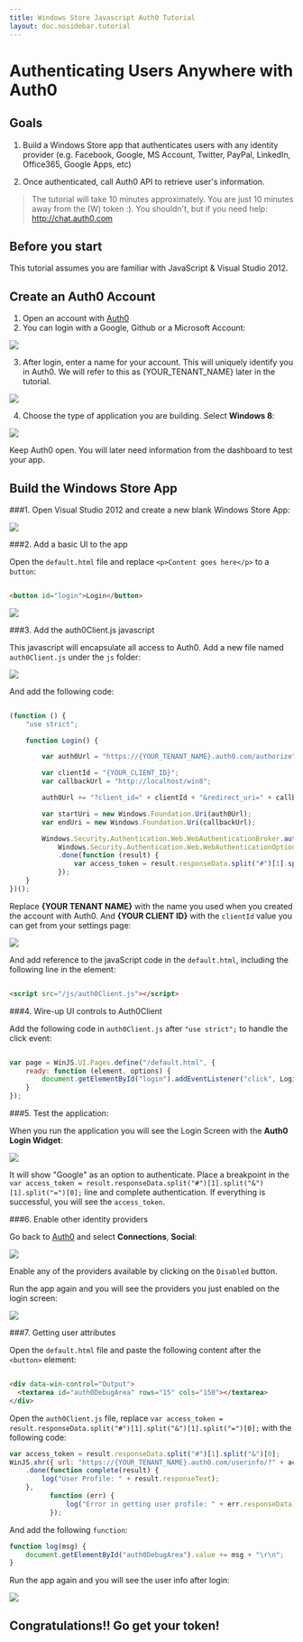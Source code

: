 ```yaml
---
title: Windows Store Javascript Auth0 Tutorial
layout: doc.nosidebar.tutorial
---
```


# Authenticating Users Anywhere with Auth0

## Goals

1. Build a Windows Store app that authenticates users with any identity provider (e.g. Facebook, Google, MS Account, Twitter, PayPal, LinkedIn, Office365, Google Apps, etc)

2. Once authenticated, call Auth0 API to retrieve user's information.

> The tutorial will take 10 minutes approximately. You are just 10 minutes away from the (W) token :). You shouldn't, but if you need help: http://chat.auth0.com

## Before you start

This tutorial assumes you are familiar with JavaScript & Visual Studio 2012.

## Create an Auth0 Account

1. Open an account with [Auth0](https://developers.auth0.com)
2. You can login with a Google, Github or a Microsoft Account:

![](../media/articles/3dmCI.png)

3. After login, enter a name for your account. This will uniquely identify you in Auth0. We will refer to this as {YOUR_TENANT_NAME} later in the tutorial.

![](../media/articles/3dmFE.png)

4. Choose the type of application you are building. Select __Windows 8__:

![](../media/articles/3drhv.png)

Keep Auth0 open. You will later need information from the dashboard to test your app.

## Build the Windows Store App

###1. Open Visual Studio 2012 and create a new blank Windows Store App:

![](../media/articles/windowsstore-javascript-step1.png)

###2. Add a basic UI to the app

Open the `default.html` file and replace `<p>Content goes here</p>` to a `button`:

```html

<button id="login">Login</button>
```

![](../media/articles/windowsstore-javascript-step2.png)

###3. Add the auth0Client.js javascript

This javascript will encapsulate all access to Auth0. Add a new file named `auth0Client.js` under the `js` folder:

![](../media/articles/windowsstore-javascript-step3.png)

And add the following code:

```javascript

(function () {
    "use strict";

    function Login() {

        var auth0Url = "https://{YOUR_TENANT_NAME}.auth0.com/authorize";

        var clientId = "{YOUR_CLIENT_ID}";
        var callbackUrl = "http://localhost/win8";

        auth0Url += "?client_id=" + clientId + "&redirect_uri=" + callbackUrl + "&response_type=token&scope=openid";

        var startUri = new Windows.Foundation.Uri(auth0Url);
        var endUri = new Windows.Foundation.Uri(callbackUrl);

        Windows.Security.Authentication.Web.WebAuthenticationBroker.authenticateAsync(
            Windows.Security.Authentication.Web.WebAuthenticationOptions.none, startUri, endUri)
            .done(function (result) {
                var access_token = result.responseData.split("#")[1].split("&")[1].split("=")[0];
            });
    }
})();
```

Replace __{YOUR TENANT NAME}__ with the name you used when you created the account with Auth0. And __{YOUR CLIENT ID}__ with the `clientId` value you can get from your settings page:

![](../media/articles/3dqSy.png)

And add reference to the javaScript code in the `default.html`, including the following line in the <head> element:

```html

<script src="/js/auth0Client.js"></script>
```

###4. Wire-up UI controls to Auth0Client

Add the following code in `auth0Client.js` after `"use strict";` to handle the click event:

```javascript

var page = WinJS.UI.Pages.define("/default.html", {
    ready: function (element, options) {
        document.getElementById("login").addEventListener("click", Login, false);
    }
});
```

###5. Test the application:

When you run the application you will see the Login Screen with the __Auth0 Login Widget__:

![](../media/articles/windowsstore-javascript-step5.png)

It will show "Google" as an option to authenticate. Place a breakpoint in the `var access_token = result.responseData.split("#")[1].split("&")[1].split("=")[0];` line and complete authentication. If everything is successful, you will see the `access_token`.

###6. Enable other identity providers

Go back to [Auth0](https://app.auth0.com) and select __Connections__, __Social__:

![](../media/articles/3drDu.png)

Enable any of the providers available by clicking on the `Disabled` button.

Run the app again and you will see the providers you just enabled on the login screen:

![](../media/articles/windowsstore-javascript-step6.2.png)

###7. Getting user attributes

Open the `default.html` file and paste the following content after the `<button>` element:

```html

<div data-win-control="Output">
  <textarea id="auth0DebugArea" rows="15" cols="150"></textarea>
</div>
```

Open the `auth0Client.js` file, replace `var access_token = result.responseData.split("#")[1].split("&")[1].split("=")[0];` with the following code:

```javascript
var access_token = result.responseData.split("#")[1].split("&")[0];
WinJS.xhr({ url: "https://{YOUR_TENANT_NAME}.auth0.com/userinfo/?" + access_token, responseType: "json" })
    .done(function complete(result) {
        log("User Profile: " + result.responseText);
    },
          function (err) {
              log("Error in getting user profile: " + err.responseData);
          });
```

And add the following `function`:

```javascript
function log(msg) {
    document.getElementById("auth0DebugArea").value += msg + "\r\n";
}
```

Run the app again and you will see the user info after login:

![](../media/articles/windowsstore-javascript-step7.png)

## Congratulations!! Go get your token!
